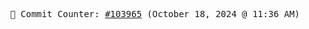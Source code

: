 <p align="center">
    <samp>
        📮 Commit Counter: <a href="https://github.com/Javascript-void0/Javascript-void0/commits/main">#103965</a> (October 18, 2024 @ 11:36 AM)
    </samp>
</p>